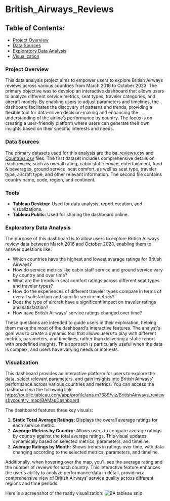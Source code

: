 # British_Airways_Reviews

## Table of Contents:
 - [Project Overview](#project-overview)
 - [Data Sources](#data-sources)
 - [Exploratory Data Analysis](#exploratory-data-analysis)
 - [Visualization](#visualization)
  
### Project Overview
This data analysis project aims to empower users to explore British Airways reviews across various countries from March 2016 to October 2023. The primary objective was to develop an interactive dashboard that allows users to analyze different service metrics, seat types, traveler categories, and aircraft models. By enabling users to adjust parameters and timelines, the dashboard facilitates the discovery of patterns and trends, providing a flexible tool for data-driven decision-making and enhancing the understanding of the airline’s performance by country. The focus is on creating a user-friendly platform where users can generate their own insights based on their specific interests and needs.

### Data Sources
The primary datasets used for this analysis are the [ba_reviews.csv](https://github.com/user-attachments/files/16742580/ba_reviews.csv) and [Countries.csv](https://github.com/user-attachments/files/16742583/Countries.csv) files. The first dataset includes comprehensive details on each review, such as overall rating, cabin staff service, entertainment, food & beverages, ground service, seat comfort, as well as seat type, traveler type, aircraft type, and other relevant information. The second file contains country name, code, region, and continent.

### Tools
 - **Tableau Desktop:** Used for data analysis, report creation, and visualizations.
 - **Tableau Public:** Used for sharing the dashboard online.

### Exploratory Data Analysis
The purpose of this dashboard is to allow users to explore British Airways review data between March 2016 and October 2023, enabling them to answer questions like:

 - Which countries have the highest and lowest average ratings for British Airways?
 - How do service metrics like cabin staff service and ground service vary by country and over time?
 - What are the trends in seat comfort ratings across different seat types and traveler types?
 - How do the experiences of different traveler types compare in terms of overall satisfaction and specific service metrics?
 - Does the type of aircraft have a significant impact on traveler ratings and satisfaction?
 - How have British Airways' service ratings changed over time?

These questions are intended to guide users in their exploration, helping them make the most of the dashboard's interactive features. The analyst's goal was to create a dynamic tool that allows users to play with different metrics, parameters, and timelines, rather than delivering a static report with predefined insights. This approach is particularly useful when the data is complex, and users have varying needs or interests.

### Visualization
This dashboard provides an interactive platform for users to explore the data, select relevant parameters, and gain insights into British Airways' performance across various countries and metrics. You can access the dashboard via the following link: https://public.tableau.com/app/profile/ana.m7389/viz/BritishAirways_reviewsbycountry_map/BAMapDashboard

The dashboard features three key visuals:

1) **Static Total Average Ratings:** Displays the overall average ratings for each service metric.
2) **Average Metrics by Country:** Allows users to compare average ratings by country against the total average ratings. This visual updates dynamically based on selected metrics, parameters, and timeline.
3) **Average Ratings by Month:** Shows trends in ratings over time, with data changing according to the selected metrics, parameters, and timeline.

Additionally, when hovering over the map, you'll see the average rating and the number of reviews for each country. This interactive feature enhances the user's ability to analyze performance data in detail, providing a comprehensive view of British Airways' service quality across different regions and time periods.

Here is a screenshot of the ready visualization:
![BA tableau snip](https://github.com/user-attachments/assets/7e1cc7d2-0e38-401e-8a24-6e12a66a8d12)



